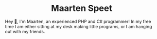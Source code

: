 <h1 align="center">Maarten Speet</h1>

Hey 👋, I'm Maarten, an experienced PHP and C# programmer!
In my free time I am either sitting at my desk making little programs, or I am hanging out with my friends.
<br>
